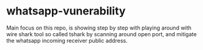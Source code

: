# whatsapp-vunerability

Main focus on this repo, is showing step by step with playing around with wire shark tool so called tshark by scanning around open port, and mitigate the whatsapp incoming receiver public address.